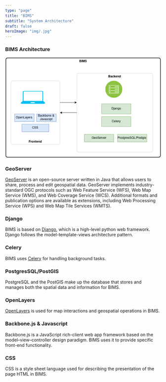 ```yaml
---
type: "page"
title: "BIMS"
subtitle: "System Architecture"
draft: false
heroImage: "img/.jpg"
---
```

### BIMS Architecture

![Architecture](img/bims-architecture.png)

### GeoServer

[GeoServer](http://geoserver.org) is an open-source server written in Java that allows users to share, process and edit geospatial data.
GeoServer implements industry-standard OGC protocols such as Web Feature Service (WFS), Web Map Service
(WMS), and Web Coverage Service (WCS). Additional formats and publication options are available as extensions,
including Web Processing Service (WPS) and Web Map Tile Services (WMTS).

### Django

BIMS is based on [Django](www.djangoproject.com), which is a high-level python web framework. Django follows the
model-template-views architecture pattern.

### Celery

BIMS uses [Celery](https://docs.celeryq.dev/en/stable/getting-started/introduction.html) for handling background tasks.

### PostgresSQL/PostGIS

PostgreSQL and the PostGIS make up the database that stores and manages both the spatial data and information for BIMS.

### OpenLayers

[OpenLayers](https://openlayers.org/) is used for map interactions and geospatial operations in BIMS.

### Backbone.js & Javascript

Backbone.js is a JavaScript rich-client web app framework based on the model–view–controller design paradigm. BIMS
uses it to provide specific front-end functionality.

### CSS

CSS is a style sheet language used for describing the presentation of the page HTML in BIMS.
